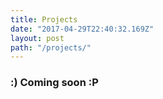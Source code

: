 ```yaml
---
title: Projects
date: "2017-04-29T22:40:32.169Z"
layout: post
path: "/projects/"
---
```


### :) Coming soon :P 
